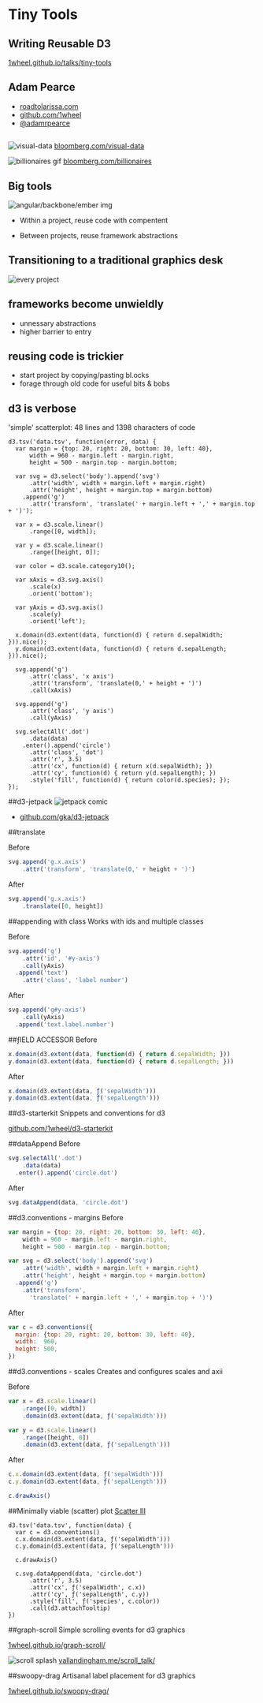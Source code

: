 # Tiny Tools

## Writing Reusable D3

[1wheel.github.io/talks/tiny-tools](http://1wheel.github.io/talks/tiny-tools/#/)


## Adam Pearce
- [roadtolarissa.com](http://roadtolarissa.com)
- [github.com/1wheel](https://github.com/1wheel)
- [@adamrpearce](https://twitter.com/adamrpearce)


<!-- started at bloomberg two years ago, hired to develop explorative interactive data products -->
## 
![visual-data](img/visual-data.png)
[bloomberg.com/visual-data](http://www.bloomberg.com/visual-data)


<!-- complex interactions with lots of screens -->
![billionaires gif](img/billionaires.png)
[bloomberg.com/billionaires](http://www.bloomberg.com/billionaires/)


<!--  -->
## Big tools
![angular/backbone/ember img](img/)

- Within a project, reuse code with compentent

- Between projects, reuse framework abstractions


<!--  start to publish interactive work on a weekly and daily basis intead of monthly. 

tk tk published in 2015!
-->
## Transitioning to a traditional graphics desk
![every project](http://www.bloomberg.com/graphics/2015-in-graphics/)


<!-- big frameworks become too unwieldly 
  
  - too many abstractions 
  - don't need to manage complex state 
  - working directly with DOM is hacky

  - high fixed cost to starting a new project
  - barrier to entry; want designers and reporters

default on techiqal debt!
-->
## frameworks become unwieldly 
  - unnessary abstractions 
  - higher barrier to entry


<!--  -->
## reusing code is trickier
- start project by copying/pasting bl.ocks 
- forage through old code for useful bits & bobs


<!-- working with much lower primatives than ggplot or something - tons of flexablitiy, but even doing something simple is hard -->
## d3 is verbose

'simple' scatterplot: 48 lines and 1398 characters of code
````
d3.tsv('data.tsv', function(error, data) {
  var margin = {top: 20, right: 20, bottom: 30, left: 40},
      width = 960 - margin.left - margin.right,
      height = 500 - margin.top - margin.bottom;

  var svg = d3.select('body').append('svg')
      .attr('width', width + margin.left + margin.right)
      .attr('height', height + margin.top + margin.bottom)
    .append('g')
      .attr('transform', 'translate(' + margin.left + ',' + margin.top + ')');
  
  var x = d3.scale.linear()
      .range([0, width]);

  var y = d3.scale.linear()
      .range([height, 0]);

  var color = d3.scale.category10();

  var xAxis = d3.svg.axis()
      .scale(x)
      .orient('bottom');

  var yAxis = d3.svg.axis()
      .scale(y)
      .orient('left');

  x.domain(d3.extent(data, function(d) { return d.sepalWidth; })).nice();
  y.domain(d3.extent(data, function(d) { return d.sepalLength; })).nice();

  svg.append('g')
      .attr('class', 'x axis')
      .attr('transform', 'translate(0,' + height + ')')
      .call(xAxis)

  svg.append('g')
      .attr('class', 'y axis')
      .call(yAxis)

  svg.selectAll('.dot')
      .data(data)
    .enter().append('circle')
      .attr('class', 'dot')
      .attr('r', 3.5)
      .attr('cx', function(d) { return x(d.sepalWidth); })
      .attr('cy', function(d) { return y(d.sepalLength); })
      .style('fill', function(d) { return color(d.species); });
});
````


<!--  Gregor made add ons for d3
don't need bostock to merge a pull request - experment w/ APIs on your own first
 -->
##d3-jetpack
![jetpack comic](https://camo.githubusercontent.com/37eb19461d1dba8d6af9c2a816f488b9bf244691/687474703a2f2f33362e6d656469612e74756d626c722e636f6d2f74756d626c725f6d346b6b7864386e57423172776b7264626f315f3530302e6a7067)

- [github.com/gka/d3-jetpack](https://github.com/gka/d3-jetpack)


<!-- 
what do we end up copying and pasting all the time?

have to remember to type transform, then build the string w/ the wonky svg syntax-->
##translate

Before
````javascript
svg.append('g.x.axis')
    .attr('transform', 'translate(0,' + height + ')')
````

After

````javascript
svg.append('g.x.axis')
    .translate([0, height])
````


##appending with class
Works with ids and multiple classes

Before

````javascript
svg.append('g')
    .attr('id', '#y-axis')
    .call(yAxis)
  .append('text')
    .attr('class', 'label number')
````

After

````javascript
svg.append('g#y-axis')
    .call(yAxis)
  .append('text.label.number')
````


<!-- pluck, 

also composes. no more typing return!!

can do this w/ es6 too, nice not having a build step.  -->
##ƒIELD ACCESSOR
Before

````javascript
x.domain(d3.extent(data, function(d) { return d.sepalWidth; }))
y.domain(d3.extent(data, function(d) { return d.sepalLength; }))
````

After

````javascript
x.domain(d3.extent(data, ƒ('sepalWidth')))
y.domain(d3.extent(data, ƒ('sepalLength')))
````


<!--  gregor stopped responding pull requests - realized i could just make my own!-->
##d3-starterkit
Snippets and conventions for d3

[github.com/1wheel/d3-starterkit](https://github.com/1wheel/d3-starterkit)


<!-- only just enter exit update if you need it! -->
##dataAppend
Before

````javascript
svg.selectAll('.dot')
    .data(data)
  .enter().append('circle.dot')
````

After

````javascript
svg.dataAppend(data, 'circle.dot')
````


<!-- no more google around for the margin conventention bl.ock -->
##d3.conventions - margins
Before

````javascript
var margin = {top: 20, right: 20, bottom: 30, left: 40},
    width = 960 - margin.left - margin.right,
    height = 500 - margin.top - margin.bottom;

var svg = d3.select('body').append('svg')
    .attr('width', width + margin.left + margin.right)
    .attr('height', height + margin.top + margin.bottom)
  .append('g')
    .attr('transform', 
      'translate(' + margin.left + ',' + margin.top + ')')
````

After
````javascript
var c = d3.conventions({
  margin: {top: 20, right: 20, bottom: 30, left: 40},
  width:  960,
  height: 500,
})
````


<!--  sets the range of linear scales and links them to axis -->
##d3.conventions - scales
Creates and configures scales and axii

Before

````javascript
var x = d3.scale.linear()
    .range([0, width])
    .domain(d3.extent(data, ƒ('sepalWidth')))

var y = d3.scale.linear()
    .range([height, 0])
    .domain(d3.extent(data, ƒ('sepalLength')))
````

After
````javascript
c.x.domain(d3.extent(data, ƒ('sepalWidth')))
c.y.domain(d3.extent(data, ƒ('sepalLength')))

c.drawAxis()
````


<!-- 
  much eaiser to sketch with d3. can make 3 or 4 or 6 and present rough sketches, and improve the best. looking at the actual data earlier is better 
  
  also nice to move from sketch to final polishing more seamlessly - doing prelim work in R or excel would require starting from scracth to add interactivity.
-->
##Minimally viable (scatter) plot 
[Scatter III](http://bl.ocks.org/1wheel/3dfee2b74943398f0550)

````
d3.tsv('data.tsv', function(data) {
  var c = d3.conventions()
  c.x.domain(d3.extent(data, ƒ('sepalWidth')))
  c.y.domain(d3.extent(data, ƒ('sepalLength')))

  c.drawAxis()

  c.svg.dataAppend(data, 'circle.dot')
      .attr('r', 3.5)
      .attr('cx', ƒ('sepalWidth', c.x))
      .attr('cy', ƒ('sepalLength', c.y))
      .style('fill', ƒ('species', c.color))
      .call(d3.attachTooltip)
})
````


<!--  -->
##graph-scroll
Simple scrolling events for d3 graphics

[1wheel.github.io/graph-scroll/](http://1wheel.github.io/graph-scroll/)



<!--  -->
![scroll splash](img/scroll_talk.png)
[vallandingham.me/scroll_talk/](http://vallandingham.me/scroll_talk/)



<!--  -->
##swoopy-drag
Artisanal label placement for d3 graphics

[1wheel.github.io/swoopy-drag/](http://1wheel.github.io/swoopy-drag/)

